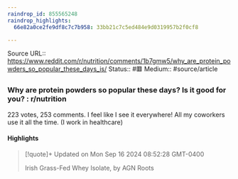 ```yaml
---
raindrop_id: 855565248
raindrop_highlights:
  66e82a0ce2fe9df8c7c7b958: 33bb21c7c5ed484e9d0319957b2f0cf8

---
```


Source URL:: https://www.reddit.com/r/nutrition/comments/1b7gmw5/why_are_protein_powders_so_popular_these_days_is/
Status:: #🟥
Medium:: #source/article


### Why are protein powders so popular these days? Is it good for you? : r/nutrition

223 votes, 253 comments. I feel like I see it everywhere! All my coworkers use it all the time. (I work in healthcare)

#### Highlights

> [!quote]+ Updated on Mon Sep 16 2024 08:52:28 GMT-0400
>
> Irish Grass-Fed Whey Isolate, by AGN Roots
